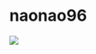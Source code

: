 # naonao96
![](https://github-readme-stats.vercel.app/api/top-langs?username=yukimura-manase&show_icons=true&locale=en&layout=compact)
